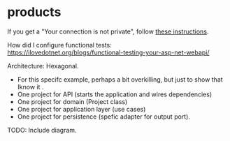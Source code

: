 # products

If you get a "Your connection is not private", follow [these instructions](https://stackoverflow.com/a/44126123).

How did I configure functional tests: https://ilovedotnet.org/blogs/functional-testing-your-asp-net-webapi/

Architecture: Hexagonal.
- For this specifc example, perhaps a bit overkilling, but just to show that Iknow it . 
- One project for API (starts the application and wires dependencies)
- One project for domain (Project class)
- One project for application layer (use cases)
- One project for persistence (spefic adapter for output port). 

TODO: Include diagram. 